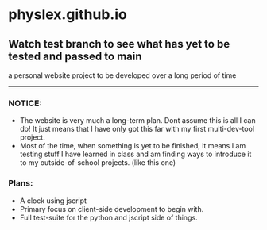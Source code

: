 # physlex.github.io
## Watch test branch to see what has yet to be tested and passed to main
a personal website project to be developed over a long period of time
***

### NOTICE:
- The website is very much a long-term plan. Dont assume this is all I can do!
It just means that I have only got this far with my first multi-dev-tool project.
- Most of the time, when something is yet to be finished, it means I am testing stuff I have learned 
in class and am finding ways to introduce it to my outside-of-school projects. (like this one)

### Plans:
- A clock using jscript
- Primary focus on client-side development to begin with.
- Full test-suite for the python and jscript side of things. 
